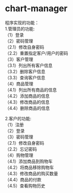 # chart-manager

程序实现的功能：  
1.管理员的功能:  
（1）登录  
（2）密码管理  
    （2.1）修改自身密码  
    （2.2）重置指定客户/用户的密码  
（3）客户管理  
    （3.1）列出所有客户信息  
    （3.2）删除客户信息  
    （3.3）查询客户信息  
 （4）商品管理  
   	  （4.1）列出所有商品的信息  
    	（4.2）添加商品的信息  
    	（4.3）修改商品的信息  
    	（4.4）删除商品的信息  

2.客户的功能:  
（1）注册  
（2）登录  
（3）密码管理  
     	（2.1）修改自身密码  
     	（2.2）忘记密码  
（4）购物管理  
    	（4.1）添加商品到购物车  
 	    （4.2）将商品移除购物车  
      （4.3）修改商品的购买数量  
  	  （4.4）商品的付款  
   	  （4.5）查看购物历史  
